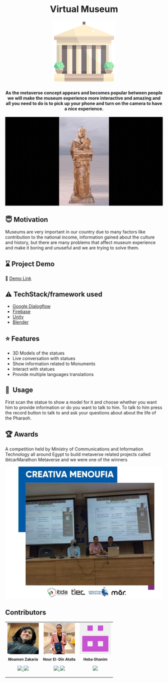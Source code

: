 <h1 align="center">Virtual Museum</h1>

<div align= "center"><img src="https://github.com/meomnzak/Virtual-Museum/blob/main/project/captures/museum.png" width="200" height="200"/>
   <h4>As the metaverse concept appears and becomes popular between people we will make the museum experience more interactive and amazing and all you need to do is to pick up your phone and turn on the camera to have a nice experience.</h4>
</div>

<div align= "center"><img src="https://github.com/meomnzak/Virtual-Museum/blob/main/project/captures/statue.gif"/></div>

## :innocent: Motivation
Museums are very important in our country due to many factors like contribution to the national income, information gained about the culture and history, but there are many problems that affect museum experience and make it boring and unuseful and we are trying to solve them.

## :hourglass: Project Demo
:movie_camera: [Demo Link](https://drive.google.com/drive/folders/1UYiAaZlrV-yp2bzj65gujhvX1fZDztcH?usp=sharing)

## :warning: TechStack/framework used
- [Google Dialogflow](https://dialogflow.com/)
- [Firebase](https://firebase.google.com/)
- [Unity](https://unity.com/)
- [Blender](https://www.blender.org/)

## :star: Features
- 3D Models of the statues
- Live conversation with statues
- Show information related to Monuments
- Interact with statues
- Provide multiple languages translations

## 🚀&nbsp; Usage
First scan the statue to show a model for it and choose whether you want him to provide information or do you want to talk to him. To talk to him press the record button to talk to and ask your questions about about the life of the Pharaoh.

## :trophy: Awards
A competition held by Ministry of Communications and Information Technology all around Egypt to build metaverse related projects called ibtcarMarathon Metaverse and we were one of the winners

![](https://github.com/meomnzak/Virtual-Museum/blob/main/project/captures/winners.jpeg)

## Contributors
<table>
  <tr>
    <td align="center"><img src="https://github.com/meomnzak/Elnazer/blob/main/Grad/captures/MoamenProfile.jpg" width="100px;" height="100px;" alt=""/><br/><sub><b>Moamen Zakaria</b></sub></a><br/><p align="center">
      <p align="center">
        <a href="https://www.linkedin.com/in/moamen-zakaria-465543177/" alt="Linkedin">
          <img src="http://www.iconninja.com/files/863/607/751/network-linkedin-social-connection-circular-circle-media-icon.svg" width = "30">
        </a>
        <a href="https://github.com/meomnzak" alt="Github">
          <img src="http://www.iconninja.com/files/241/825/211/round-collaboration-social-github-code-circle-network-icon.svg" width = "30">
        </a>
      </p>
    </td>
    <td align="center"><img src="https://github.com/meomnzak/Elnazer/blob/main/Grad/captures/nour.jpg" width="100px;" height="100px;" alt=""/><br/><sub><b>Nour El-Din Atalla</b></sub></a><br/><p align="center">
      <p align="center">
        <a href="https://www.linkedin.com/in/nour-el-din-atalla-6a9939247" alt="Linkedin">
          <img src="http://www.iconninja.com/files/863/607/751/network-linkedin-social-connection-circular-circle-media-icon.svg" width = "30">
        </a>
        <a href="https://github.com/nouratalla" alt="Github">
          <img src="http://www.iconninja.com/files/241/825/211/round-collaboration-social-github-code-circle-network-icon.svg" width = "30">
        </a>
      </p>
    </td>
      <td align="center"><img src="https://github.com/meomnzak/Virtual-Museum/blob/main/project/captures/heba.png" width="100px;" height="100px;" alt=""/><br/><sub><b>Heba Ghanim</b></sub></a><br/><p align="center">
      <p align="center">
        <a href="https://github.com/EngHeba-co" alt="Github">
          <img src="http://www.iconninja.com/files/241/825/211/round-collaboration-social-github-code-circle-network-icon.svg" width = "30">
        </a>
      </p>
    </td>
  </tr>
</table>
